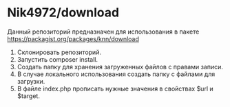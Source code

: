 Nik4972/download
================

Данный репозиторий предназначен для использования в пакете https://packagist.org/packages/knn/download

1. Склонировать репозиторий.
2. Запустить composer install.
3. Создать папку для хранения загруженных файлов с правами записи.
4. В случае локального использования создать папку с файлами для загрузки.
5. В файле index.php прописать нужные значения в свойствах $url и $target.
